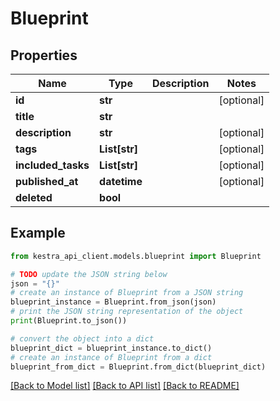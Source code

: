 # Blueprint


## Properties

Name | Type | Description | Notes
------------ | ------------- | ------------- | -------------
**id** | **str** |  | [optional] 
**title** | **str** |  | 
**description** | **str** |  | [optional] 
**tags** | **List[str]** |  | [optional] 
**included_tasks** | **List[str]** |  | [optional] 
**published_at** | **datetime** |  | [optional] 
**deleted** | **bool** |  | 

## Example

```python
from kestra_api_client.models.blueprint import Blueprint

# TODO update the JSON string below
json = "{}"
# create an instance of Blueprint from a JSON string
blueprint_instance = Blueprint.from_json(json)
# print the JSON string representation of the object
print(Blueprint.to_json())

# convert the object into a dict
blueprint_dict = blueprint_instance.to_dict()
# create an instance of Blueprint from a dict
blueprint_from_dict = Blueprint.from_dict(blueprint_dict)
```
[[Back to Model list]](../README.md#documentation-for-models) [[Back to API list]](../README.md#documentation-for-api-endpoints) [[Back to README]](../README.md)


